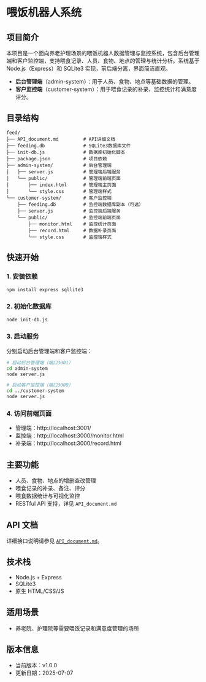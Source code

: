 # 喂饭机器人系统

## 项目简介

本项目是一个面向养老护理场景的喂饭机器人数据管理与监控系统，包含后台管理端和客户监控端，支持喂食记录、人员、食物、地点的管理与统计分析。系统基于 Node.js（Express）和 SQLite3 实现，前后端分离，界面简洁直观。

- **后台管理端**（admin-system）：用于人员、食物、地点等基础数据的管理。
- **客户监控端**（customer-system）：用于喂食记录的补录、监控统计和满意度评分。

## 目录结构

```
feed/
├── API_document.md         # API详细文档
├── feeding.db              # SQLite3数据库文件
├── init-db.js              # 数据库初始化脚本
├── package.json            # 项目依赖
├── admin-system/           # 后台管理端
│   ├── server.js           # 管理端后端服务
│   └── public/             # 管理端前端页面
│       ├── index.html      # 管理端主页面
│       └── style.css       # 管理端样式
└── customer-system/        # 客户监控端
    ├── feeding.db          # 监控端数据库副本（可选）
    ├── server.js           # 监控端后端服务
    └── public/             # 监控端前端页面
        ├── monitor.html    # 监控统计页面
        ├── record.html     # 数据补录页面
        └── style.css       # 监控端样式
```

## 快速开始

### 1. 安装依赖

```bash
npm install express sqllite3
```

### 2. 初始化数据库

```bash
node init-db.js
```

### 3. 启动服务

分别启动后台管理端和客户监控端：

```bash
# 启动后台管理端（端口3001）
cd admin-system
node server.js

# 启动客户监控端（端口3000）
cd ../customer-system
node server.js
```

### 4. 访问前端页面

- 管理端：http://localhost:3001/
- 监控端：http://localhost:3000/monitor.html
- 补录端：http://localhost:3000/record.html

## 主要功能

- 人员、食物、地点的增删查改管理
- 喂食记录的补录、备注、评分
- 喂食数据统计与可视化监控
- RESTful API 支持，详见 `API_document.md`

## API 文档

详细接口说明请参见 [`API_document.md`](./API_document.md)。

## 技术栈

- Node.js + Express
- SQLite3
- 原生 HTML/CSS/JS

## 适用场景

- 养老院、护理院等需要喂饭记录和满意度管理的场所

## 版本信息

- 当前版本：v1.0.0
- 更新日期：2025-07-07
